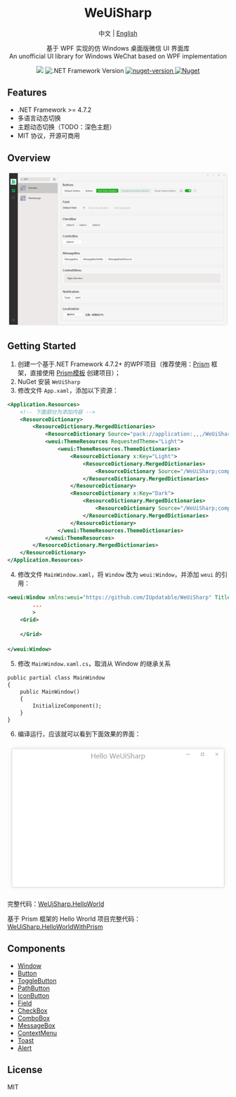 
<p align="center">
    <h1 align="center" style="border-bottom: none">WeUiSharp</h1>
</p>

<p  align="center">
    中文 | <a href="https://github.com/IUpdatable/WeUiSharp/blob/master/README-en.md">English</a>
</p>

<p align="center">
    基于 WPF 实现的仿 Windows 桌面版微信 UI 界面库<br>
An unofficial UI library for Windows WeChat based on WPF implementation
</p>




<p align="center">
    <img src="https://img.shields.io/badge/license-MIT-green"/>
    <img alt=".NET Framework Version" src="https://img.shields.io/badge/.NET%20Framework-%3E%3D4.7.2-blue.svg"></img>
    <a href="https://www.nuget.org/packages/WeUiSharp">
        <img alt="nuget-version" src="https://img.shields.io/nuget/v/WeUiSharp.svg"></img>
    </a>
    <a href="https://www.nuget.org/packages/WeUiSharp">
        <img alt="Nuget" src="https://img.shields.io/nuget/dt/WeUiSharp"></img>
    </a> 
</p>


## Features

* .NET Framework >= 4.7.2
* 多语言动态切换
* 主题动态切换（TODO：深色主题）
* MIT 协议，开源可商用


## Overview

![Overview](https://raw.githubusercontent.com/IUpdatable/WeUiSharp/master/Resources/Overview.png)


## Getting Started

1. 创建一个基于.NET Framework 4.7.2+ 的WPF项目（推荐使用：[Prism](https://github.com/PrismLibrary/Prism) 框架，直接使用 [Prism模板](https://marketplace.visualstudio.com/items?itemName=BrianLagunas.PrismTemplatePack) 创建项目）；
2. NuGet 安装 `WeUiSharp`
3. 修改文件 `App.xaml`，添加以下资源：
```xml
<Application.Resources>
    <!-- 下面部分为添加内容 -->
    <ResourceDictionary>
        <ResourceDictionary.MergedDictionaries>
            <ResourceDictionary Source="pack://application:,,,/WeUiSharp;component/ControlsResources.xaml"/>
            <weui:ThemeResources RequestedTheme="Light">
                <weui:ThemeResources.ThemeDictionaries>
                    <ResourceDictionary x:Key="Light">
                        <ResourceDictionary.MergedDictionaries>
                            <ResourceDictionary Source="/WeUiSharp;component/ThemeResources/Light.xaml" />
                        </ResourceDictionary.MergedDictionaries>
                    </ResourceDictionary>
                    <ResourceDictionary x:Key="Dark">
                        <ResourceDictionary.MergedDictionaries>
                            <ResourceDictionary Source="/WeUiSharp;component/ThemeResources/Dark.xaml" />
                        </ResourceDictionary.MergedDictionaries>
                    </ResourceDictionary>
                </weui:ThemeResources.ThemeDictionaries>
            </weui:ThemeResources>
        </ResourceDictionary.MergedDictionaries>
    </ResourceDictionary>
</Application.Resources>
```
4. 修改文件 `MainWindow.xaml`，将 `Window` 改为 `weui:Window`，并添加 `weui` 的引用：

```xml
<weui:Window xmlns:weui="https://github.com/IUpdatable/WeUiSharp" Title="Hello WeUiSharp"
        ...
        >
    <Grid>
        
    </Grid>

</weui:Window>
```

5. 修改 `MainWindow.xaml.cs`，取消从 Window 的继承关系

```CSharp
public partial class MainWindow
{
    public MainWindow()
    {
        InitializeComponent();
    }
}
```
6. 编译运行，应该就可以看到下面效果的界面：

![Hello Wrorld](https://raw.githubusercontent.com/IUpdatable/WeUiSharp/master/Resources/HelloWeUiSharp.png)

完整代码：[WeUiSharp.HelloWorld](https://github.com/IUpdatable/WeUiSharp/tree/master/Src/WeUiSharp.HelloWorld)

基于 Prism 框架的 Hello Wrorld 项目完整代码： [WeUiSharp.HelloWorldWithPrism](https://github.com/IUpdatable/WeUiSharp/tree/master/Src/WeUiSharp.HelloWorldWithPrism)

## Components

* [Window](https://github.com/IUpdatable/WeUiSharp/wiki/2.-Components#Window)
* [Button](https://github.com/IUpdatable/WeUiSharp/wiki/2.-Components#Button)
* [ToggleButton](https://github.com/IUpdatable/WeUiSharp/wiki/2.-Components#ToggleButton)
* [PathButton](https://github.com/IUpdatable/WeUiSharp/wiki/2.-Components#PathButton)
* [IconButton](https://github.com/IUpdatable/WeUiSharp/wiki/2.-Components#IconButton)
* [Field](https://github.com/IUpdatable/WeUiSharp/wiki/2.-Components#Field)
* [CheckBox](https://github.com/IUpdatable/WeUiSharp/wiki/2.-Components#CheckBox)
* [ComboBox](https://github.com/IUpdatable/WeUiSharp/wiki/2.-Components#ComboBox)
* [MessageBox](https://github.com/IUpdatable/WeUiSharp/wiki/2.-Components#MessageBox)
* [ContextMenu](https://github.com/IUpdatable/WeUiSharp/wiki/2.-Components#ContextMenu)
* [Toast](https://github.com/IUpdatable/WeUiSharp/wiki/2.-Components#Toast)
* [Alert](https://github.com/IUpdatable/WeUiSharp/wiki/2.-Components#Alert)

## License

MIT

